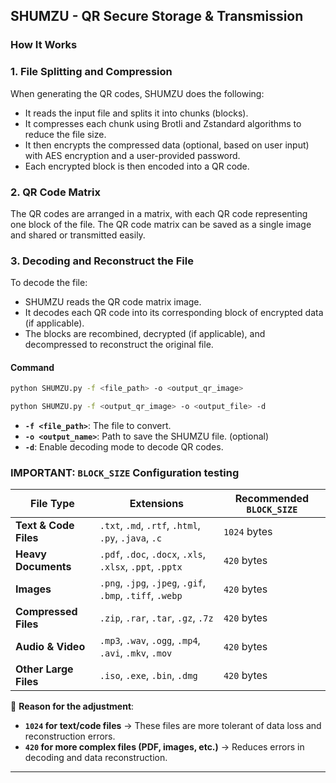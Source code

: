 ## **SHUMZU - QR Secure Storage & Transmission**

### **How It Works**

### **1. File Splitting and Compression**
When generating the QR codes, SHUMZU does the following:
- It reads the input file and splits it into chunks (blocks).
- It compresses each chunk using Brotli and Zstandard algorithms to reduce the file size.
- It then encrypts the compressed data (optional, based on user input) with AES encryption and a user-provided password.
- Each encrypted block is then encoded into a QR code.

### **2. QR Code Matrix**
The QR codes are arranged in a matrix, with each QR code representing one block of the file. The QR code matrix can be saved as a single image and shared or transmitted easily.

### **3. Decoding and Reconstruct the File**
To decode the file:
- SHUMZU reads the QR code matrix image.
- It decodes each QR code into its corresponding block of encrypted data (if applicable).
- The blocks are recombined, decrypted (if applicable), and decompressed to reconstruct the original file.

#### **Command**
```bash
python SHUMZU.py -f <file_path> -o <output_qr_image> 
```
```bash
python SHUMZU.py -f <output_qr_image> -o <output_file> -d
```

- **`-f <file_path>`**: The file to convert.
- **`-o <output_name>`**: Path to save the SHUMZU file. (optional)
- **`-d`**: Enable decoding mode to decode QR codes.

 ### **IMPORTANT: `BLOCK_SIZE` Configuration**  testing

| **File Type**            | **Extensions**                                        | **Recommended `BLOCK_SIZE`** |
|-------------------------|-----------------------------------------------------|-----------------------------|
| **Text & Code Files**    | `.txt`, `.md`, `.rtf`, `.html`, `.py`, `.java`, `.c` | `1024` bytes |
| **Heavy Documents**      | `.pdf`, `.doc`, `.docx`, `.xls`, `.xlsx`, `.ppt`, `.pptx` | `420` bytes |
| **Images**              | `.png`, `.jpg`, `.jpeg`, `.gif`, `.bmp`, `.tiff`, `.webp` | `420` bytes |
| **Compressed Files**    | `.zip`, `.rar`, `.tar`, `.gz`, `.7z` | `420` bytes |
| **Audio & Video**       | `.mp3`, `.wav`, `.ogg`, `.mp4`, `.avi`, `.mkv`, `.mov` | `420` bytes |
| **Other Large Files**    | `.iso`, `.exe`, `.bin`, `.dmg` | `420` bytes |

🔹 **Reason for the adjustment**:  
- **`1024` for text/code files** → These files are more tolerant of data loss and reconstruction errors.  
- **`420` for more complex files (PDF, images, etc.)** → Reduces errors in decoding and data reconstruction.

---
